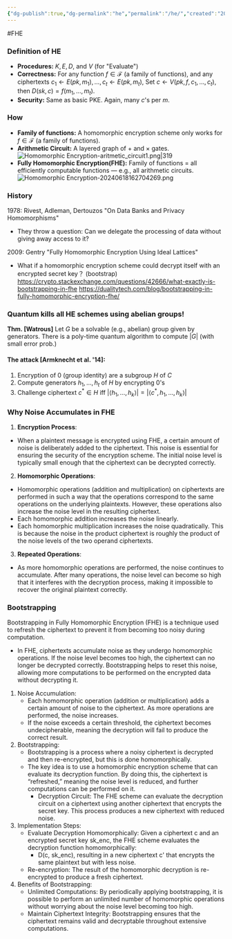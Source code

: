 ```yaml
---
{"dg-publish":true,"dg-permalink":"he","permalink":"/he/","created":"2024-06-16T01:46:43.272+08:00","updated":"2024-06-25T12:26:31.845+08:00"}
---
```


#FHE 
### Definition of HE
- **Procedures:** $K, E, D,$ and $V$ (for "Evaluate")
- **Correctness:** For any function $f \in \mathcal{F}$ (a family of functions), and any ciphertexts $c_1 \leftarrow E(pk, m_1), \ldots, c_t \leftarrow E(pk, m_t)$,
  Set $c \leftarrow V(pk, f, c_1, \ldots, c_t)$, then $D(sk, c) = f(m_1, \ldots, m_t)$.
- **Security:** Same as basic PKE. Again, many $c$'s per $m$.
### How
- **Family of functions:** A homomorphic encryption scheme only works for $f \in \mathcal{F}$ (a family of functions).
- **Arithmetic Circuit:** A layered graph of $+$ and $\times$ gates.![Homomorphic Encryption-aritmetic_circuit1.png|319](/img/user/attachments/Homomorphic%20Encryption-aritmetic_circuit1.png)
- **Fully Homomorphic Encryption(FHE):** Family of functions $=$ all efficiently computable functions — e.g., all arithmetic circuits.
 ![Homomorphic Encryption-20240618162704269.png](/img/user/attachments/Homomorphic%20Encryption-20240618162704269.png)
### History
1978: Rivest, Adleman, Dertouzos "On Data Banks and Privacy Homomorphisms"
- They throw a question: Can we delegate the processing of data without giving away access to it?

2009: Gentry "Fully Homomorphic Encryption Using Ideal Lattices"
- What if a homomorphic encryption scheme could decrypt itself with an encrypted secret key？ (bootstrap)
https://crypto.stackexchange.com/questions/42666/what-exactly-is-bootstrapping-in-fhe
https://dualitytech.com/blog/bootstrapping-in-fully-homomorphic-encryption-fhe/

### Quantum kills all HE schemes using abelian groups!

**Thm. [Watrous]** Let $G$ be a solvable (e.g., abelian) group given by generators. There is a poly-time quantum algorithm to compute $|G|$ (with small error prob.)

#### The attack [Armknecht et al. '14]:
1. Encryption of $0$ (group identity) are a subgroup $H$ of $C$
2. Compute generators $h_1, \ldots, h_t$ of $H$ by encrypting $0$'s
3. Challenge ciphertext $c^* \in H$ iff $|\langle h_1, \ldots, h_k \rangle| = |\langle c^*, h_1, \ldots, h_k \rangle|$

### Why Noise Accumulates in FHE
1. **Encryption Process**:
-  When a plaintext message is encrypted using FHE, a certain amount of noise is deliberately added to the ciphertext. This noise is essential for ensuring the security of the encryption scheme. The initial noise level is typically small enough that the ciphertext can be decrypted correctly.
2. **Homomorphic Operations**:
- Homomorphic operations (addition and multiplication) on ciphertexts are performed in such a way that the operations correspond to the same operations on the underlying plaintexts. However, these operations also increase the noise level in the resulting ciphertext.
- Each homomorphic addition increases the noise linearly.
- Each homomorphic multiplication increases the noise quadratically. This is because the noise in the product ciphertext is roughly the product of the noise levels of the two operand ciphertexts.
3. **Repeated Operations**:
- As more homomorphic operations are performed, the noise continues to accumulate. After many operations, the noise level can become so high that it interferes with the decryption process, making it impossible to recover the original plaintext correctly.
### Bootstrapping
Bootstrapping in Fully Homomorphic Encryption (FHE) is a technique used to refresh the ciphertext to prevent it from becoming too noisy during computation. 
- In FHE, ciphertexts accumulate noise as they undergo homomorphic operations. If the noise level becomes too high, the ciphertext can no longer be decrypted correctly. 
Bootstrapping helps to reset this noise, allowing more computations to be performed on the encrypted data without decrypting it.

1. Noise Accumulation:
	- Each homomorphic operation (addition or multiplication) adds a certain amount of noise to the ciphertext. As more operations are performed, the noise increases.
	- If the noise exceeds a certain threshold, the ciphertext becomes undecipherable, meaning the decryption will fail to produce the correct result.
2. Bootstrapping:
	- Bootstrapping is a process where a noisy ciphertext is decrypted and then re-encrypted, but this is done homomorphically. 
	- The key idea is to use a homomorphic encryption scheme that can evaluate its decryption function. By doing this, the ciphertext is “refreshed,” meaning the noise level is reduced, and further computations can be performed on it.
		- Decryption Circuit: The FHE scheme can evaluate the decryption circuit on a ciphertext using another ciphertext that encrypts the secret key. This process produces a new ciphertext with reduced noise.
3.	Implementation Steps:
	- Evaluate Decryption Homomorphically: Given a ciphertext c and an encrypted secret key sk_enc, the FHE scheme evaluates the decryption function homomorphically:  
		- D(c, sk_enc), resulting in a new ciphertext c' that encrypts the same plaintext but with less noise.
	- Re-encryption: The result of the homomorphic decryption is re-encrypted to produce a fresh ciphertext.
4.	Benefits of Bootstrapping:
	- Unlimited Computations: By periodically applying bootstrapping, it is possible to perform an unlimited number of homomorphic operations without worrying about the noise level becoming too high.
	- Maintain Ciphertext Integrity: Bootstrapping ensures that the ciphertext remains valid and decryptable throughout extensive computations.

